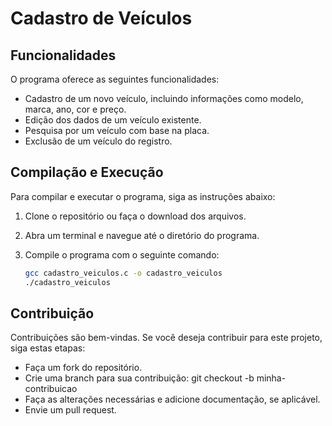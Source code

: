 # Cadastro de Veículos

## Funcionalidades

O programa oferece as seguintes funcionalidades:

- Cadastro de um novo veículo, incluindo informações como modelo, marca, ano, cor e preço.
- Edição dos dados de um veículo existente.
- Pesquisa por um veículo com base na placa.
- Exclusão de um veículo do registro.

## Compilação e Execução

Para compilar e executar o programa, siga as instruções abaixo:

1. Clone o repositório ou faça o download dos arquivos.

2. Abra um terminal e navegue até o diretório do programa.

3. Compile o programa com o seguinte comando:

   ```bash
   gcc cadastro_veiculos.c -o cadastro_veiculos
   ./cadastro_veiculos
    ```

## Contribuição

Contribuições são bem-vindas. Se você deseja contribuir para este projeto, siga estas etapas:

- Faça um fork do repositório.
- Crie uma branch para sua contribuição: git checkout -b minha-contribuicao
- Faça as alterações necessárias e adicione documentação, se aplicável.
- Envie um pull request.
